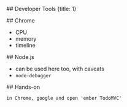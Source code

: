 ## Developer Tools
{title: 1}

## Chrome

- CPU
- memory
- timeline

## Node.js

- can be used here too, with caveats
- `node-debugger`

## Hands-on

    in Chrome, google and open 'ember TodoMVC'





